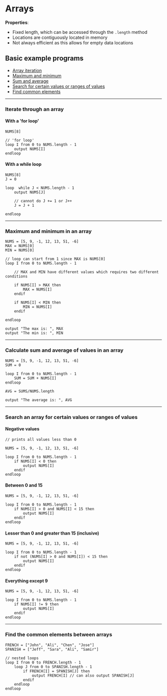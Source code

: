 # Arrays

**Properties**:
- Fixed length, which can be accessed through the `.length` method
- Locations are contiguously located in memory
- Not always efficient as this allows for empty data locations

## Basic example programs
- [Array iteration](#iteration)
- [Maximum and minimum](#max-and-min)
- [Sum and average](#sum-and-avg)
- [Search for certain values or ranges of values](#search)
- [Find common elements](#common)

---
### <a id="iteration"></a>Iterate through an array
#### With a 'for loop'

    NUMS[8]

    // 'for loop'
    loop I from 0 to NUMS.length - 1
        output NUMS[I]
    endloop

#### With a while loop

    NUMS[8]
    J = 0

    loop  while J < NUMS.length - 1
        output NUMS[J]

        // cannot do J += 1 or J++
        J = J + 1

    endloop

---
### <a id="max-and-min"></a>Maximum and minimum in an array

    NUMS = [5, 9, -1, 12, 13, 51, -6]
    MAX = NUMS[0]
    MIN = NUMS[0]

    // loop can start from 1 since MAX is NUMS[0]
    loop I from 0 to NUMS.length - 1

        // MAX and MIN have different values which requires two different conditions

        if NUMS[I] > MAX then
            MAX = NUMS[I]
        endif
        
        if NUMS[I] < MIN then
            MIN = NUMS[I]
        endif

    endloop

    output "The max is: ", MAX
    output "The min is: ", MIN

---
### <a id="sum-and-avg"></a>Calculate sum and average of values in an array

    NUMS = [5, 9, -1, 12, 13, 51, -6]
    SUM = 0

    loop I from 0 to NUMS.length - 1
        SUM = SUM + NUMS[I]
    endloop

    AVG = SUMS/NUMS.length

    output "The average is: ", AVG

---
### <a id="search"></a>Search an array for certain values or ranges of values
#### Negative values

    // prints all values less than 0

    NUMS = [5, 9, -1, 12, 13, 51, -6]

    loop I from 0 to NUMS.length - 1
        if NUMS[I] < 0 then
            output NUMS[I]
        endif
    endloop

#### Between 0 and 15

    NUMS = [5, 9, -1, 12, 13, 51, -6]

    loop I from 0 to NUMS.length - 1
        if NUMS[I] > 0 and NUMS[I] < 15 then
            output NUMS[I]
        endif
    endloop

#### Lesser than 0 and greater than 15 (inclusive)

    NUMS = [5, 9, -1, 12, 13, 51, -6]

    loop I from 0 to NUMS.length - 1
        if not (NUMS[I] > 0 and NUMS[I]) < 15 then
            output NUMS[I]
        endif
    endloop

#### Everything except 9

    NUMS = [5, 9, -1, 12, 13, 51, -6]

    loop I from 0 to NUMS.length - 1
        if NUMS[I] != 9 then
            output NUMS[I]
        endif
    endloop

---
### <a id="common"></a>Find the common elements between arrays

    FRENCH = ["John", "Ali", "Chen", "Jose"]
    SPANISH = ["Jeff", "Sara", "Ali", "Samir"]

    // nested loops
    loop I from 0 to FRENCH.length - 1
        loop J from 0 to SPANISH.length - 1
            if FRENCH[I] = SPANISH[J] then
                output FRENCH[I] // can also output SPANISH[J]
            endif
        endloop
    endloop